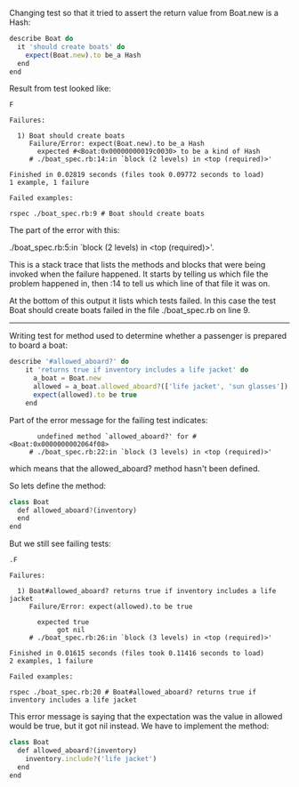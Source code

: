 Changing test so that it tried to assert the return value from Boat.new is a Hash: 

```javascript
describe Boat do
  it 'should create boats' do
    expect(Boat.new).to be_a Hash
  end
end
```

Result from test looked like:

```
F

Failures:

  1) Boat should create boats
     Failure/Error: expect(Boat.new).to be_a Hash
       expected #<Boat:0x00000000019c0030> to be a kind of Hash
     # ./boat_spec.rb:14:in `block (2 levels) in <top (required)>'

Finished in 0.02819 seconds (files took 0.09772 seconds to load)
1 example, 1 failure

Failed examples:

rspec ./boat_spec.rb:9 # Boat should create boats

```
The part of the error with this:

  ./boat_spec.rb:5:in `block (2 levels) in <top (required)>'. 

  This is a stack trace that lists the methods and blocks that were being invoked when the failure happened. It starts by telling us which file the problem happened in, then :14 to tell us which line of that file it was on.

  At the bottom of this output it lists which tests failed. In this case the test Boat should create boats failed in the file ./boat_spec.rb on line 9.

-----------------------

Writing test for method used to determine whether a passenger is prepared to board a boat:

```javascript
describe '#allowed_aboard?' do
    it 'returns true if inventory includes a life jacket' do
      a_boat = Boat.new
      allowed = a_boat.allowed_aboard?(['life jacket', 'sun glasses'])
      expect(allowed).to be true
    end
```

Part of the error message for the failing test indicates:

``` NoMethodError:
       undefined method `allowed_aboard?' for #<Boat:0x0000000002064f08>
     # ./boat_spec.rb:22:in `block (3 levels) in <top (required)>'
```

which means that the allowed_aboard? method hasn't been defined.

So lets define the method:
```javascript
class Boat
  def allowed_aboard?(inventory)
  end
end
```

But we still see failing tests:

```
.F

Failures:

  1) Boat#allowed_aboard? returns true if inventory includes a life jacket
     Failure/Error: expect(allowed).to be true
     
       expected true
            got nil
     # ./boat_spec.rb:26:in `block (3 levels) in <top (required)>'

Finished in 0.01615 seconds (files took 0.11416 seconds to load)
2 examples, 1 failure

Failed examples:

rspec ./boat_spec.rb:20 # Boat#allowed_aboard? returns true if inventory includes a life jacket
```
This error message is saying that the expectation was the value in allowed would be true, but it got nil instead. We have to implement the method:

```javascript
class Boat
  def allowed_aboard?(inventory)
    inventory.include?('life jacket')
  end
end
```